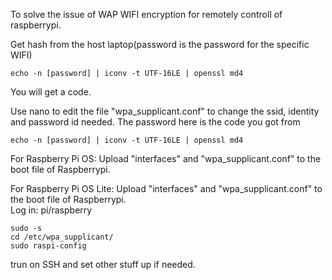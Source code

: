 To solve the issue of WAP WIFI encryption for remotely controll of raspberrypi.  

Get hash from the host laptop(password is the password for the specific WIFI)
```
echo -n [password] | iconv -t UTF-16LE | openssl md4
```
You will get a code. 

Use nano to edit the file "wpa_supplicant.conf" to change the ssid, identity and password id needed. The password here is the code you got from 
```
echo -n [password] | iconv -t UTF-16LE | openssl md4
```


For Raspberry Pi OS:
Upload "interfaces" and "wpa_supplicant.conf" to the boot file of Raspberrypi.  

For Raspberry Pi OS Lite:
Upload "interfaces" and "wpa_supplicant.conf" to the boot file of Raspberrypi.  
Log in: pi/raspberry
```
sudo -s
cd /etc/wpa_supplicant/
sudo raspi-config
```
trun on SSH and set other stuff up if needed.
